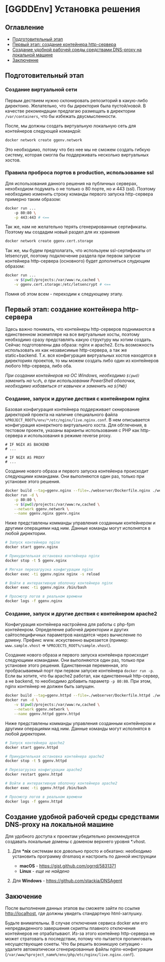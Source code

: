 # [GGDDEnv] Установка решения

## Оглавление

- [Подготовительный этап](#prepare)
- [Первый этап: создание контейнера http-сервера](#first)
- [Создание удобной рабочей среды средствами DNS-proxy на локальной машине](#localdns)
- [Заключенне](#final)

## <a name="prepare"></a>Подготовительный этап

### Создание виртуальной сети

Первым дествием нужно склонировать репозиторий в какую-либо директоию.
Желательно, что бы директория была пустой/новой. В качестве рекомендации
предлагаю размещать в директории `/var/containers`, что бы избежать
двусмысленности.

После, мы должны создать виртуальную локальную сеть для контейнеров следующей
командой:

```bash
docker network create ggenv.network
```

Это необходимо, потому что без нее мы не сможем создать гибкую систему, которая
смогла бы поддерживать несколько виртуальных хостов.

### Правила проброса портов в production, использование ssl

Для использования данного решения на публичных серверах, нехобходиом подумать о
не только о 80 порте, но и 443 (ssl). Поэтому необходимо изменить строку команды
первого запуска http-сервера примерно таким образом:

```bash
docker run ...
    -p 80:80 \
    -p 443:443 # <==
```

Так же, нам не желательно терять сгенерированные сертификаты. Поэтому мы
создадим новый раздел для их хранения

```bash
docker network create ggenv.cert.storage
```

Так же, мы будем предполагать, что используем ssl-сертификаты от letsencrypt,
поэтому подключение раздела при первом запуске контейнера http-сервера
(основного) будет дополняться слудющим образом:

```bash
docker run ...
    -v $(pwd)/projects:/var/www:rw,cached \
    -v ggenv.cert.storage:/etc/letsencrypt # <==
```

Помня об этом всем - переходим к следующему этапу.

## <a name="first"></a>Первый этап: создание контейнера http-сервера

Здесь важно понимать, что контейнеры http-серверов поднимаются в единственном
экземпляре на все виртуальные хосты, поэтому необходимо сразу представлять
какую структуру мы хотим создать. Сейчас подготовлены два образа: nginx и
apache2. Есть возможность использовать их как независимые http-сервера, а так
же static+backend. Т.к. вся конфигурация виртуальных хостов находятся в
директориях проектов, то мы можем создать либо один из контейнеров любого
http-сервера, либо оба.

*При создании контейнеров на ОС Windows, необходимо ```$(pwd)``` заменить на
```%cd%```, а при использовании PowerShell оболочки, необходимо избавиться от
кавычек и заменить на ```${PWD}```*

### Создание, запуск и другие дествия с контейнером nginx

Базовая конфигурация контейнера поддерживает скнирование директорий проекта на
наличие специального файла `%PROJECT_ROOT%/env/*/etc/nginx/live.nginx.conf`.
В нем описывается конфигурация конерктного виртуального хоста. Для обглечения,
в тестовом проекте, указаны варианты использования с PHP как http-сервера и
использования в режиме reverse proxy.

```smartyconfig
# IF NGIX AS BACKEND
# ...

# IF NGIX AS PROXY
# ...
```

Создание нового образа и первого запуска контейенра происходит следующими
командами. Они выполняются один раз, только при установке этого решения.

```bash
docker build --tag=ggenv.nginx --file=./webserver/Dockerfile.nginx ./webserver
docker run -d \
    -p 80:80 \
    -v $(pwd)/projects:/var/www:rw,cached \
    --network ggenv.network \
    --name ggenv.nginx ggenv.nginx
```

Ниже представлены комманды управления созданным контейнером и другими операциями
над ним. Данные команды могут исполнятся в любой директории.

```bash
# Запуск контейнера nginx
docker start ggenv.nginx

# Принудительная остановка контейнера nginx
docker stop -t 5 ggenv.nginx

# Мягкая перезагрузка конфигурации nginx
docker exec -ti ggenv.nginx nginx -s reload

# Войти в интерактивную оболочку контейнера nginx
docker exec -ti ggenv.nginx /bin/bash

# Просмотр логов в реальном времени
docker logs -f ggenv.nginx
```

### Создание, запуск и другие дествия с контейнером apache2

Конфигурация контейнера настройена для работы с php-fpm контейенром. Определение
рабочей директории и других сайтоспецифичных параметров находятся через
вычисление по домену. Префикс www. искуственно вырезается (пример:
`www.sample.vhost` => `%PROJECTS_ROOT%/sample.vhost`).

Создание нового образа и первого запуска контейенра происходит следующими
командами. Они выполняются один раз, только при установке этого решения.
Единственная переменная, это пробрасываемый порт при первом запуске контейнера
`docker run -p`. Если вы хотите, что бы apache2 работал, как единственный
http-сервер, а не backend, то необходимо добавить параметр `-p 80:80`. При этом,
nginx контейнер не должен быть запущен.

```bash
docker build --tag=ggenv.httpd --file=./webserver/Dockerfile.httpd ./webserver
docker run -d \
    -v $(pwd)/projects:/var/www:rw,cached \
    --network ggenv.network \
    --name ggenv.httpd ggenv.httpd
```

Ниже представлены комманды управления созданным контейнером и другими операциями
над ним. Данные команды могут исполнятся в любой директории.

```bash
# Запуск контейнера apache2
docker start ggenv.httpd

# Принудительная остановка контейнера apache2
docker stop -t 5 ggenv.httpd

# Перезагрузка конфигурации apache2
docker restart ggenv.httpd

# Войти в интерактивную оболочку контейнера apache2
docker exec -ti ggenv.httpd /bin/bash

# Просмотр логов в реальном времени
docker logs -f ggenv.httpd
```

## <a name="loacldns"></a>Создание удобной рабочей среды средствами DNS-proxy на локальной машине

Для удобного доступа к проектам убедительно рекомендуется создавать локальные
домены с доменом верхнего уровня *.vhost.

1. Для **\*nix** системам все довольно просто и обкатано: необходимо установить
программу dnsmasq и настроить по данной инструкции

    - **macOS** - https://gist.github.com/ogrrd/5831371
    - **Linux** - *еще не найдено*

2. Для **Windows** - https://github.com/stackia/DNSAgent 

## <a name="final"></a>Закючение

После выполнения данных этапов вы сможете зайти  по ссылке <http://localhost>,
где должны увидеть стандартную html-заглушку.

Будьте внимательны. В случае отключения сервиса docker или его непредвиденного
завершения скрипты плавного отключения контейнеров не отрабатывают. Из-за этого
контейнер http-сервера не может стратовать в последствии, потому что пытается
пропинговать несуществующие сокеты. Что бы решить возникшую ситуацию - удалите
автоматически сгенерированные файлы nginx-конфигурации
(```/var/www/%project_name%/env/php/etc/nginx/live.nginx.conf```).
